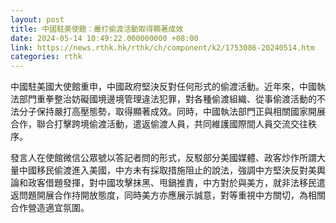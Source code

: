 ```yaml
---
layout: post
title: 中國駐美使館：嚴打偷渡活動取得顯著成效
date: 2024-05-14 10:49:22.000000000 +08:00
link: https://news.rthk.hk/rthk/ch/component/k2/1753086-20240514.htm
categories: rthk
---
```


中國駐美國大使館重申，中國政府堅決反對任何形式的偷渡活動。近年來，中國執法部門重拳整治妨礙國境邊境管理違法犯罪，對各種偷渡組織、從事偷渡活動的不法分子保持嚴打高壓態勢，取得顯著成效。同時，中國執法部門正與相關國家開展合作，聯合打擊跨境偷渡活動，遣返偷渡人員，共同維護國際間人員交流交往秩序。

發言人在使館微信公眾號以答記者問的形式，反駁部分美國媒體、政客炒作所謂大量中國移民偷渡進入美國，中方未有採取措施阻止的說法，強調中方堅決反對美輿論和政客借題發揮，對中國攻擊抹黑、甩鍋推責，中方對於與美方，就非法移民遣返問題開展合作持開放態度，同時美方亦應展示誠意，對等重視中方關切，為相關合作營造適宜氛圍。
